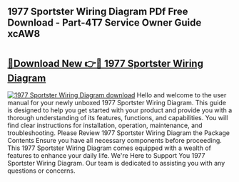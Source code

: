 ## 1977 Sportster Wiring Diagram PDf Free Download - Part-4T7 Service Owner Guide xcAW8

# <h2><a href="http://dfmpzk.blite.top/?on=1977+Sportster+Wiring+Diagram">🔗Download New 👉🔴 1977 Sportster Wiring Diagram</a></h2>

[![1977 Sportster Wiring Diagram download](https://i.imgur.com/lujVjoI.png)](http://dfmpzk.blite.top/?on=1977+Sportster+Wiring+Diagram)
Hello and welcome to the user manual for your newly unboxed 1977 Sportster Wiring Diagram. This guide is designed to help you get started with your product and provide you with a thorough understanding of its features, functions, and capabilities. You will find clear instructions for installation, operation, maintenance, and troubleshooting. Please Review 1977 Sportster Wiring Diagram the Package Contents Ensure you have all necessary components before proceeding. This 1977 Sportster Wiring Diagram comes equipped with a wealth of features to enhance your daily life. We're Here to Support You 1977 Sportster Wiring Diagram. Our team is dedicated to assisting you with any questions or concerns.
